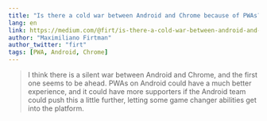 ```yaml
---
title: "Is there a cold war between Android and Chrome because of PWAs?"
lang: en
link: https://medium.com/@firt/is-there-a-cold-war-between-android-and-chrome-because-of-pwas-e50a7471056c
author: "Maximiliano Firtman"
author_twitter: "firt"
tags: [PWA, Android, Chrome]
---
```


> I think there is a silent war between Android and Chrome, and the first one seems to be ahead. PWAs on Android could have a much better experience, and it could have more supporters if the Android team could push this a little further, letting some game changer abilities get into the platform.
